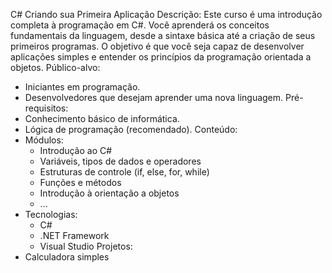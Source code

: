 C# Criando sua Primeira Aplicação
Descrição:
Este curso é uma introdução completa à programação em C#. Você aprenderá os conceitos fundamentais da linguagem, desde a sintaxe básica até a criação de seus primeiros programas. O objetivo é que você seja capaz de desenvolver aplicações simples e entender os princípios da programação orientada a objetos.
Público-alvo:
 * Iniciantes em programação.
 * Desenvolvedores que desejam aprender uma nova linguagem.
Pré-requisitos:
 * Conhecimento básico de informática.
 * Lógica de programação (recomendado).
Conteúdo:
 * Módulos:
   * Introdução ao C#
   * Variáveis, tipos de dados e operadores
   * Estruturas de controle (if, else, for, while)
   * Funções e métodos
   * Introdução à orientação a objetos
   * ...
 * Tecnologias:
   * C#
   * .NET Framework
   * Visual Studio
Projetos:
 * Calculadora simples
